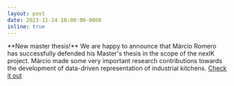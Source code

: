 ```yaml
---
layout: post
date: 2023-11-24 16:00:00-0000
inline: true
---
```

<div class='specialParagraph' markdown='1'>
**New master thesis!** We are happy to announce that Márcio Romero has successfully defended his Master's thesis in the scope of the nexIK project. Márcio made some very important research contributions towards the development of data-driven representation of industrial kitchens. <a href="https://fenix.tecnico.ulisboa.pt/cursos/meec21/dissertacao/1409728525633422" target="_blank">Check it out</a>
</div>